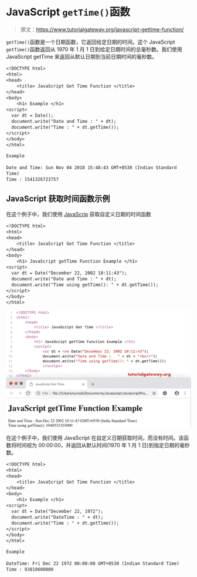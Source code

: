 # JavaScript `getTime()`函数

> 原文：<https://www.tutorialgateway.org/javascript-gettime-function/>

`getTime()`函数是一个日期函数，它返回给定日期的时间。这个 JavaScript `getTime()`函数返回从 1970 年 1 月 1 日到给定日期时间的总毫秒数。我们使用 JavaScript getTime 来返回从默认日期到当前日期时间的毫秒数。

```
<!DOCTYPE html>
<html>
<head>
    <title> JavaScript Get Time Function </title>
</head>
<body>
    <h1> Example </h1>
<script>
  var dt = Date();  
  document.write("Date and Time : " + dt);
  document.write("Time : " + dt.getTime());
</script>
</body>
</html>
```

```
Example

Date and Time: Sun Nov 04 2018 15:48:43 GMT+0530 (Indian Standard Time)
Time : 1541326723757
```

## JavaScript 获取时间函数示例

在这个例子中，我们使用 [JavaScrip](https://www.tutorialgateway.org/javascript/) 获取自定义日期的时间函数

```
<!DOCTYPE html>
<html>
<head>
    <title> JavaScript Get Time Function </title>
</head>
<body>
    <h1> JavaScript getTime Function Example </h1>
<script>
  var dt = Date("December 22, 2002 10:11:43");
  document.write("Date and Time : " + dt);
  document.write("Time using getTime(): " + dt.getTime());
</script>
</body>
</html>
```

![JavaScript getTime Function 2](img/3f5108da8bad6b00137a8be7cc323f25.png)

在这个例子中，我们使用 JavaScript 在自定义日期获取时间，而没有时间。该函数将时间视为 00:00:00，并返回从默认时间(1970 年 1 月 1 日)到指定日期的毫秒数。

```
<!DOCTYPE html>
<html>
<head>
    <title> JavaScript Get Time Function </title>
</head>
<body>
    <h1> Example </h1>
<script>
  var dt = Date("December 22, 1972");
  document.write("DateTime : " + dt);
  document.write("Time : " + dt.getTime());
</script>
</body>
</html>
```

```
Example

DateTime: Fri Dec 22 1972 00:00:00 GMT+0530 (Indian Standard Time)
Time : 93810600000
```